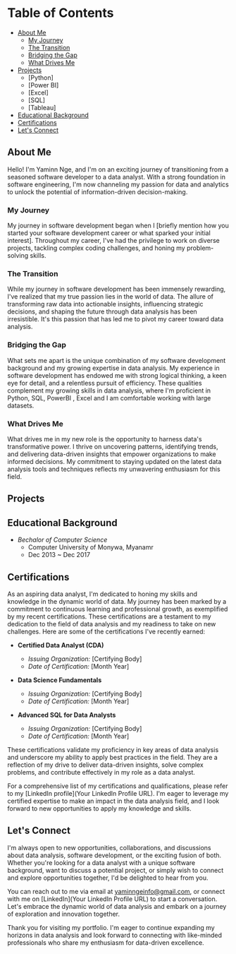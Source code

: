 [//]: # (These are reference links used in the body of this note )

# Table of Contents 

-  [About Me](https://github.com/YaminDO/Data-Analyst-Portfolio/blob/main/README.md#about-me)
    -  [My Journey](https://github.com/YaminDO/Data-Analyst-Portfolio/blob/main/README.md#my-journey)
    -  [The Transition](https://github.com/YaminDO/Data-Analyst-Portfolio/blob/main/README.md#the-transition)
    -  [Bridging the Gap](https://github.com/YaminDO/Data-Analyst-Portfolio/blob/main/README.md#bridging-the-gap)
    -  [What Drives Me](https://github.com/YaminDO/Data-Analyst-Portfolio/blob/main/README.md#what-drives-me)
 -  [Projects](https://github.com/YaminDO/Data-Analyst-Portfolio/blob/main/README.md#projects)
     - [Python]
     - [Power BI]
     - [Excel]
     - [SQL]
     - [Tableau]
 -  [Educational Background](https://github.com/YaminDO/Data-Analyst-Portfolio/blob/main/README.md#educational-background)
 -  [Certifications](https://github.com/YaminDO/Data-Analyst-Portfolio/blob/main/README.md#certifications)
 -  [Let's Connect](https://github.com/YaminDO/Data-Analyst-Portfolio/blob/main/README.md#let's-connect)
   
## About Me

Hello! I'm Yaminn Nge, and I'm on an exciting journey of transitioning from a seasoned software developer to a data analyst. With a strong foundation in software engineering, I'm now channeling my passion for data and analytics to unlock the potential of information-driven decision-making.


### My Journey

My journey in software development began when I [briefly mention how you started your software development career or what sparked your initial interest]. Throughout my career, I've had the privilege to work on diverse projects, tackling complex coding challenges, and honing my problem-solving skills. 

### The Transition

While my journey in software development has been immensely rewarding, I've realized that my true passion lies in the world of data. The allure of transforming raw data into actionable insights, influencing strategic decisions, and shaping the future through data analysis has been irresistible. It's this passion that has led me to pivot my career toward data analysis.

### Bridging the Gap

What sets me apart is the unique combination of my software development background and my growing expertise in data analysis. My experience in software development has endowed me with strong logical thinking, a keen eye for detail, and a relentless pursuit of efficiency. These qualities complement my growing skills in data analysis, where I'm proficient in Python, SQL, PowerBI , Excel and I am comfortable working with large datasets.

### What Drives Me

What drives me in my new role is the opportunity to harness data's transformative power. I thrive on uncovering patterns, identifying trends, and delivering data-driven insights that empower organizations to make informed decisions. My commitment to staying updated on the latest data analysis tools and techniques reflects my unwavering enthusiasm for this field.

## Projects

## Educational Background
-  *Bechalor of Computer Science*
    * Computer University of Monywa, Myanamr
    * Dec 2013  ~ Dec 2017 


## Certifications
As an aspiring data analyst, I'm dedicated to honing my skills and knowledge in the dynamic world of data. My journey has been marked by a commitment to continuous learning and professional growth, as exemplified by my recent certifications. These certifications are a testament to my dedication to the field of data analysis and my readiness to take on new challenges.
Here are some of the certifications I've recently earned:

- **Certified Data Analyst (CDA)**
  - *Issuing Organization:* [Certifying Body]
  - *Date of Certification:* [Month Year]

- **Data Science Fundamentals**
  - *Issuing Organization:* [Certifying Body]
  - *Date of Certification:* [Month Year]

- **Advanced SQL for Data Analysts**
  - *Issuing Organization:* [Certifying Body]
  - *Date of Certification:* [Month Year]

These certifications validate my proficiency in key areas of data analysis and underscore my ability to apply best practices in the field. They are a reflection of my drive to deliver data-driven insights, solve complex problems, and contribute effectively in my role as a data analyst.

For a comprehensive list of my certifications and qualifications, please refer to my [LinkedIn profile](Your LinkedIn Profile URL). I'm eager to leverage my certified expertise to make an impact in the data analysis field, and I look forward to new opportunities to apply my knowledge and skills.

## Let's Connect

I'm always open to new opportunities, collaborations, and discussions about data analysis, software development, or the exciting fusion of both. Whether you're looking for a data analyst with a unique software background, want to discuss a potential project, or simply wish to connect and explore opportunities together, I'd be delighted to hear from you.

You can reach out to me via email at yaminngeinfo@gmail.com, or connect with me on [LinkedIn](Your LinkedIn Profile URL) to start a conversation. Let's embrace the dynamic world of data analysis and embark on a journey of exploration and innovation together.

Thank you for visiting my portfolio. I'm eager to continue expanding my horizons in data analysis and look forward to connecting with like-minded professionals who share my enthusiasm for data-driven excellence.

